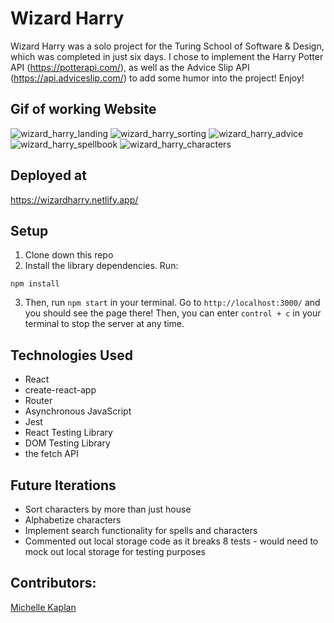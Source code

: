 # Wizard Harry

Wizard Harry was a solo project for the Turing School of Software & Design, which was completed in just six days. I chose to implement the Harry Potter API (https://potterapi.com/), as well as the Advice Slip API (https://api.adviceslip.com/) to add some humor into the project! Enjoy!

## Gif of working Website

![wizard_harry_landing](https://media.giphy.com/media/S6rlZB6rUvIxAG6fJK/giphy.gif)
![wizard_harry_sorting](https://media.giphy.com/media/QuzVuDCTU8cDGLLDZP/giphy.gif)
![wizard_harry_advice](https://media.giphy.com/media/gfN4jVtJqCbeA0jXhU/giphy.gif)
![wizard_harry_spellbook](https://media.giphy.com/media/Ut7kBgMH72BVHXYCwB/giphy.gif)
![wizard_harry_characters](https://media.giphy.com/media/fqbgfTyrggpfiEjwgT/giphy.gif)

## Deployed at

https://wizardharry.netlify.app/

## Setup

1. Clone down this repo
2. Install the library dependencies. Run: 
```
npm install
```
3. Then, run `npm start` in your terminal. Go to `http://localhost:3000/` and you should see the page there! Then, you can enter `control + c` in your terminal to stop the server at any time.

## Technologies Used
- React
- create-react-app
- Router
- Asynchronous JavaScript
- Jest
- React Testing Library
- DOM Testing Library
- the fetch API

## Future Iterations
- Sort characters by more than just house
- Alphabetize characters
- Implement search functionality for spells and characters
- Commented out local storage code as it breaks 8 tests - would need to mock out local storage for testing purposes

## Contributors:

[Michelle Kaplan](https://github.com/MichelleKaplan7)
